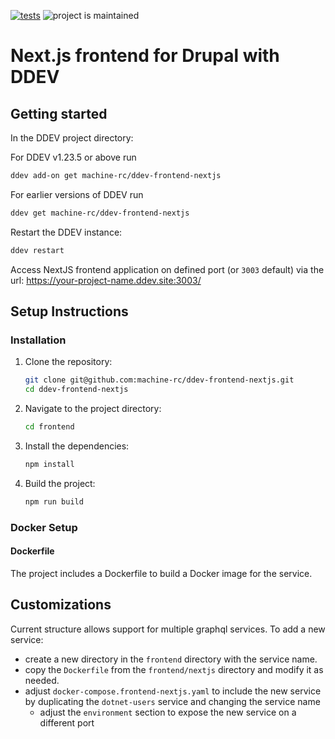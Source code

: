 [![tests](https://github.com/ddev/ddev-addon-template/actions/workflows/tests.yml/badge.svg)](https://github.com/ddev/ddev-addon-template/actions/workflows/tests.yml) ![project is maintained](https://img.shields.io/maintenance/yes/2024.svg)

# Next.js frontend for Drupal with DDEV

## Getting started

In the DDEV project directory:

For DDEV v1.23.5 or above run

```sh
ddev add-on get machine-rc/ddev-frontend-nextjs
```

For earlier versions of DDEV run

```sh
ddev get machine-rc/ddev-frontend-nextjs
```

Restart the DDEV instance:

```sh
ddev restart
```

Access NextJS frontend application on defined port (or `3003` default) via the url: https://your-project-name.ddev.site:3003/

## Setup Instructions
### Installation
1. Clone the repository:
    ```sh
    git clone git@github.com:machine-rc/ddev-frontend-nextjs.git
    cd ddev-frontend-nextjs
    ```
2. Navigate to the project directory:
    ```sh
    cd frontend
    ```
   
3. Install the dependencies:
    ```sh
    npm install
    ```
   
4. Build the project:
    ```sh
    npm run build
    ```
   

### Docker Setup
#### Dockerfile

The project includes a Dockerfile to build a Docker image for the service.

## Customizations
Current structure allows support for multiple graphql services.
To add a new service:
- create a new directory in the `frontend` directory with the service name.
- copy the `Dockerfile` from the `frontend/nextjs` directory and modify it as needed.
- adjust `docker-compose.frontend-nextjs.yaml` to include the new service by duplicating the `dotnet-users` service and changing the service name
  - adjust the `environment` section to expose the new service on a different port

